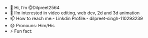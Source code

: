 - 👋 Hi, I’m @Dilpreet2564
- 👀 I’m interested in video editing, web dev, 2d and 3d animation
- 📫 How to reach me:- Linkdin Profile:- dilpreet-singh-110293239
- 😄 Pronouns: Him/His
- ⚡ Fun fact: 

<!---
Dilpreet2564/Dilpreet2564 is a ✨ special ✨ repository because its `README.md` (this file) appears on your GitHub profile.
You can click the Preview link to take a look at your changes.
--->
